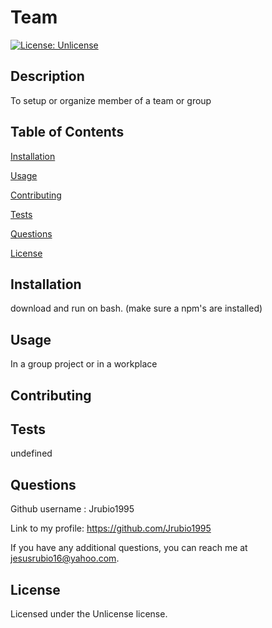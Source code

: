 
  # Team

  [![License: Unlicense](https://img.shields.io/badge/License-Unlicense-blue.svg)](https://opensource.org/licenses/Unlicense)
  
  ## Description 
  
  To setup or organize member of a team or group 

  ## Table of Contents
  
  [Installation](#installation)
  
  [Usage](#usage)
  
  [Contributing](#contributing)
  
  [Tests](#tests)
  
  [Questions](#questions)
  
  [License](#license)

  ## Installation
  
  download and run on bash. (make sure a npm's are installed)

  ## Usage
  
  In a group project or in a workplace

  ## Contributing
  
  

  ## Tests
  
  undefined

  ## Questions
  
  Github username : Jrubio1995
  
  Link to my profile: https://github.com/Jrubio1995
  
  If you have any additional questions, you can reach me at jesusrubio16@yahoo.com. 

  ## License 
  
  Licensed under the Unlicense license. 
  
